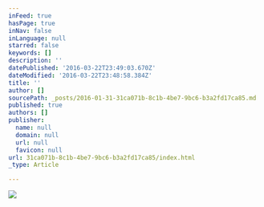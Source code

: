 ```yaml
---
inFeed: true
hasPage: true
inNav: false
inLanguage: null
starred: false
keywords: []
description: ''
datePublished: '2016-03-22T23:49:03.670Z'
dateModified: '2016-03-22T23:48:58.384Z'
title: ''
author: []
sourcePath: _posts/2016-01-31-31ca071b-8c1b-4be7-9bc6-b3a2fd17ca85.md
published: true
authors: []
publisher:
  name: null
  domain: null
  url: null
  favicon: null
url: 31ca071b-8c1b-4be7-9bc6-b3a2fd17ca85/index.html
_type: Article

---
```

![](https://s3-us-west-2.amazonaws.com/the-grid-img/p/439a253dfc2bf1f3a2c728611470fb6e399ae9f5.jpg)